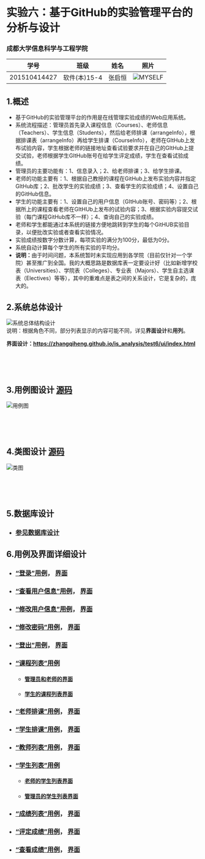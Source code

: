 # 实验六：基于GitHub的实验管理平台的分析与设计
### 成都大学信息科学与工程学院
|学号|班级|姓名|照片|
|:--:|:--: | :--:|:--:|
|201510414427|软件(本)15-4|张启恒|![MYSELF](src/myself.png)|

## 1.概述
- 基于GitHub的实验管理平台的作用是在线管理实验成绩的Web应用系统。
- 系统流程描述：管理员首先录入课程信息（Courses）、老师信息（Teachers）、学生信息（Students），然后给老师排课（arrangeInfo），根据排课表（arrangeInfo）再给学生排课（CourseInfo），老师在GItHub上发布试验内容，学生根据老师的链接地址查看试验要求并在自己的GItHub上提交试验，老师根据学生GItHub账号在给学生评定成绩，学生在查看试验成绩。
- 管理员的主要功能有：1、信息录入；2、给老师排课；3、给学生排课。
- 老师的功能主要有：1、根据自己教授的课程在GitHub上发布实验内容并指定GItHub库；2、批改学生的实验成绩；3、查看学生的实验成绩；4、设置自己的GitHub信息。
- 学生的功能主要有：1、设置自己的用户信息（GItHub账号、密码等）；2、根据所上的课程查看老师在GItHUb上发布的试验内容；3、根据实验内容提交试验（每门课程GitHub库不一样）；4、查询自己的实验成绩。
- 老师和学生都能通过本系统的链接方便地跳转到学生的每个GitHUB实验目录，以便批改实验或者查看实验情况。
- 实验成绩按数字分数计算，每项实验的满分为100分，最低为0分。
- 系统自动计算每个学生的所有实验的平均分。
- <b>说明：</b>由于时间问题，本系统暂时未实现应用到各学院（目前仅针对一个学院）甚至推广到全国。我的大概思路是数据库表一定要设计好（比如新增学校表（Universities）、学院表（Colleges）、专业表（Majors）、学生自主选课表（Electives）等等），其中的重难点是表之间的关系设计，它是复杂的，庞大的。

## 2.系统总体设计
![系统总体结构设计](src/系统总体结构.png)
<br>
说明：根据角色不同，部分列表显示的内容可能不同，详见<b>界面设计</b>和<b>用列</b>。

<b>界面设计：https://zhangqiheng.github.io/is_analysis/test6/ui/index.html</b>

<br><br><br>
## 3.用例图设计 [源码](src/UseCase.puml)
![用例图](src/UseCase.png)

<br><br><br>
## 4.类图设计 [源码](src/Class.puml)
![类图](src/Class.png)

<br><br><br>
## 5.数据库设计
- ### [参见数据库设计](数据库设计/sql.md)

## 6.用例及界面详细设计

- ### [“登录”用例](用例/登录.md)，   [界面](https://zhangqiheng.github.io/is_analysis/test6/ui/登录.html)
- ### [“查看用户信息”用例](用例/查看用户信息.md)，   [界面](https://zhangqiheng.github.io/is_analysis/test6/ui/顶部菜单.html)
- ### [“修改用户信息”用例](用例/修改用户信息.md)，   [界面](https://zhangqiheng.github.io/is_analysis/test6/ui/顶部菜单.html)
- ### [“修改密码”用例](用例/修改密码.md)，   [界面](https://zhangqiheng.github.io/is_analysis/test6/ui/顶部菜单.html)
- ### [“登出”用例](用例/登出.md)，   [界面](https://zhangqiheng.github.io/is_analysis/test6/ui/顶部菜单.html)
- ### [“课程列表”用例](用例/课程列表.md)
    - #### [管理员和老师的界面](https://zhangqiheng.github.io/is_analysis/test6/ui/课程列表.html)
    - #### [学生的课程列表界面](https://zhangqiheng.github.io/is_analysis/test6/ui/学生的课程列表.html)
- ### [“老师排课”用例](用例/老师排课.md)，   [界面](https://zhangqiheng.github.io/is_analysis/test6/ui/老师排课.html)
- ### [“学生排课”用例](用例/学生排课.md)，   [界面](https://zhangqiheng.github.io/is_analysis/test6/ui/学生排课.html)
- ### [“教师列表”用例](用例/教师列表.md)，   [界面](https://zhangqiheng.github.io/is_analysis/test6/ui/教师列表.html)
- ### [“学生列表”用例](用例/学生列表.md)
    - #### [老师的学生列表界面](https://zhangqiheng.github.io/is_analysis/test6/ui/老师的学生列表.html)
    - #### [管理员的学生列表界面](https://zhangqiheng.github.io/is_analysis/test6/ui/管理员的学生列表.html)
- ### [“成绩列表”用例](用例/成绩列表.md)，   [界面](https://zhangqiheng.github.io/is_analysis/test6/ui/成绩列表.html)
- ### [“评定成绩”用例](用例/评定成绩.md)，   [界面](https://zhangqiheng.github.io/is_analysis/test6/ui/实验成绩评定页面.html)
- ### [“查看成绩”用例](用例/查看成绩.md)，   [界面](https://zhangqiheng.github.io/is_analysis/test6/ui/实验成绩详情页面.html)

